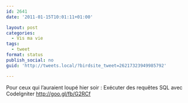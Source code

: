 ```yaml
---
id: 2641
date: '2011-01-15T10:01:11+01:00'

layout: post
categories:
  - Vis ma vie
tags:
  - tweet
format: status
publish_social: no
guid: 'http://tweets.local/?birdsite_tweet=26217323949985792'

---
```


Pour ceux qui l’auraient loupé hier soir : Exécuter des requêtes SQL avec CodeIgniter http://goo.gl/fb/G2RCf